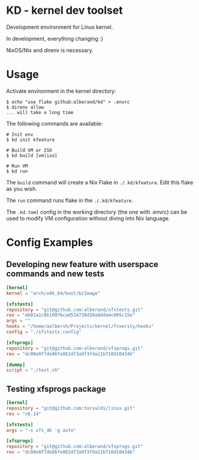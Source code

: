 # KD - kernel dev toolset

Development environment for Linux kernel.

In development, everything changing :)

NixOS/Nix and direnv is necessary.

# Usage

Activate environment in the kernel directory:

    $ echo "use flake github:alberand/kd" > .envrc
    $ direnv allow
    ... will take a long time

The following commands are available:

    # Init env
    $ kd init kfeature

    # Build VM or ISO
    $ kd build [vm|iso]

    # Run VM
    $ kd run

The `build` command will create a Nix Flake in `./.kd/kfeature`. Edit this flake
as you wish.

The `run` command runs flake in the `./.kd/kfeature`.

The `.kd.toml` config in the working directory (the one with .envrc) can be used
to modify VM configuration without diving into Nix language.

# Config Examples

## Developing new feature with userspace commands and new tests

```toml
[kernel]
kernel = "arch/x86_64/boot/bzImage"

[xfstests]
repository = "git@github.com:alberand/xfstests.git"
rev = "eb01a1c8b1007bcad534730d38a8dda4c005c15e"
args = ""
hooks = "/home/aalbersh/Projects/kernel/fsverity/hooks"
config = "./xfstests.config"

[xfsprogs]
repository = "git@github.com:alberand/xfsprogs.git"
rev = "dc00e8f7de86fe862df3a9f3fda11b710d10434b"

[dummy]
script = "./test.sh"
```

## Testing xfsprogs package

```toml
[kernel]
repository = "git@github.com:torvalds/linux.git"
rev = "v6.14"

[xfstests]
args = "-s xfs_4k -g auto"

[xfsprogs]
repository = "git@github.com:alberand/xfsprogs.git"
rev = "dc00e8f7de86fe862df3a9f3fda11b710d10434b"
```
